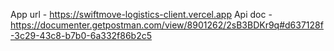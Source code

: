 App url - https://swiftmove-logistics-client.vercel.app
Api doc - https://documenter.getpostman.com/view/8901262/2sB3BDKr9q#d637128f-3c29-43c8-b7b0-6a332f86b2c5
